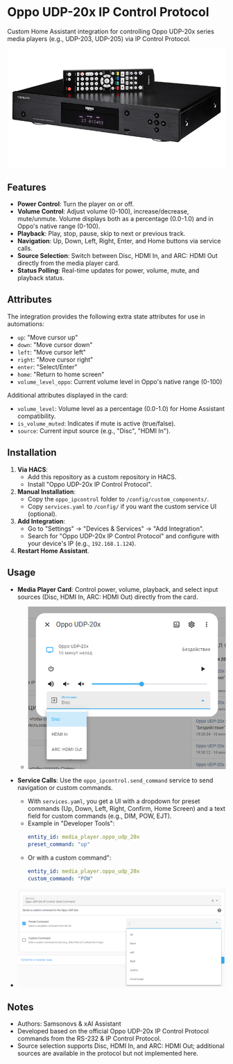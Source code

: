 # Oppo UDP-20x IP Control Protocol

Custom Home Assistant integration for controlling Oppo UDP-20x series media players (e.g., UDP-203, UDP-205) via IP Control Protocol.

![oppo20x](screenshots/photo_2025-04-15_04-40-12.jpg)
## Features
- **Power Control**: Turn the player on or off.
- **Volume Control**: Adjust volume (0-100), increase/decrease, mute/unmute. Volume displays both as a percentage (0.0-1.0) and in Oppo's native range (0-100).
- **Playback**: Play, stop, pause, skip to next or previous track.
- **Navigation**: Up, Down, Left, Right, Enter, and Home buttons via service calls.
- **Source Selection**: Switch between Disc, HDMI In, and ARC: HDMI Out directly from the media player card.
- **Status Polling**: Real-time updates for power, volume, mute, and playback status.

## Attributes
The integration provides the following extra state attributes for use in automations:
- `up`: "Move cursor up"
- `down`: "Move cursor down"
- `left`: "Move cursor left"
- `right`: "Move cursor right" 
- `enter`: "Select/Enter"
- `home`: "Return to home screen"
- `volume_level_oppo`: Current volume level in Oppo's native range (0-100)

Additional attributes displayed in the card:
- `volume_level`: Volume level as a percentage (0.0-1.0) for Home Assistant compatibility.
- `is_volume_muted`: Indicates if mute is active (true/false).
- `source`: Current input source (e.g., "Disc", "HDMI In").

## Installation
1. **Via HACS**:
   - Add this repository as a custom repository in HACS.
   - Install "Oppo UDP-20x IP Control Protocol".
2. **Manual Installation**:
   - Copy the `oppo_ipcontrol` folder to `/config/custom_components/`.
   - Copy `services.yaml` to `/config/` if you want the custom service UI (optional).
3. **Add Integration**:
   - Go to "Settings" → "Devices & Services" → "Add Integration".
   - Search for "Oppo UDP-20x IP Control Protocol" and configure with your device's IP (e.g., `192.168.1.124`).
4. **Restart Home Assistant**.

## Usage
- **Media Player Card**: Control power, volume, playback, and select input sources (Disc, HDMI In, ARC: HDMI Out) directly from the card.
  - ![Media Player Card Screenshot](screenshots/media_player_card.png)

- **Service Calls**: Use the `oppo_ipcontrol.send_command` service to send navigation or custom commands.
  - With `services.yaml`, you get a UI with a dropdown for preset commands (Up, Down, Left, Right, Confirm, Home Screen) and a text field for custom commands (e.g., DIM, POW, EJT).
  - Example in "Developer Tools":
    ```yaml
    entity_id: media_player.oppo_udp_20x
    preset_command: "up"
  - Or with a custom command":
    ```yaml
    entity_id: media_player.oppo_udp_20x
    custom_command: "POW"
- ![Media Player Card Screenshot](screenshots/media_player_card_service.png)

## Notes
- Authors: Samsonovs & xAI Assistant
- Developed based on the official Oppo UDP-20x IP Control Protocol commands from the RS-232 & IP Control Protocol.
- Source selection supports Disc, HDMI In, and ARC: HDMI Out; additional sources are available in the protocol but not implemented here.

